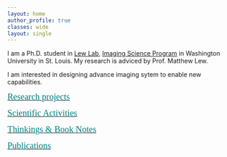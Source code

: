 ```yaml
---
layout: home
author_profile: true
classes: wide
layout: single
---
```


I am a Ph.D. student in [Lew Lab](https://lewlab.wustl.edu/), [Imaging Science Program](https://engineering.wustl.edu/academics/programs/imaging-science/index.html) in Washington University in St. Louis. My research is adviced by Prof. Matthew Lew.

I am interested in designing advance imaging sytem to enable new capabilities. 

[<span style="color:teal; font-family:Comic Sans MS;font-size: 20px;">Research projects</span>](_pages/research-projects)


[<span style="color:teal; font-family:Comic Sans MS;font-size: 20px;">Scientific Activities</span>](/_pages/science-community)

[<span style="color:teal; font-family:Comic Sans MS;font-size: 20px;">Thinkings & Book Notes</span>](_pages/thinkings)

[<span style="color:teal; font-family:Comic Sans MS;font-size: 20px;">Publications</span>](/_pages/publications)

